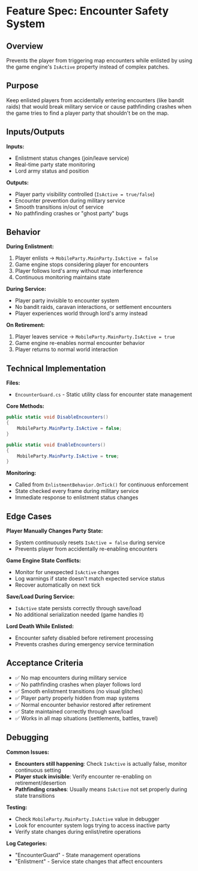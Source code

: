 # Feature Spec: Encounter Safety System

## Overview
Prevents the player from triggering map encounters while enlisted by using the game engine's `IsActive` property instead of complex patches.

## Purpose
Keep enlisted players from accidentally entering encounters (like bandit raids) that would break military service or cause pathfinding crashes when the game tries to find a player party that shouldn't be on the map.

## Inputs/Outputs

**Inputs:**
- Enlistment status changes (join/leave service)
- Real-time party state monitoring
- Lord army status and position

**Outputs:**
- Player party visibility controlled (`IsActive = true/false`)
- Encounter prevention during military service  
- Smooth transitions in/out of service
- No pathfinding crashes or "ghost party" bugs

## Behavior

**During Enlistment:**
1. Player enlists → `MobileParty.MainParty.IsActive = false`
2. Game engine stops considering player for encounters  
3. Player follows lord's army without map interference
4. Continuous monitoring maintains state

**During Service:**
- Player party invisible to encounter system
- No bandit raids, caravan interactions, or settlement encounters
- Player experiences world through lord's army instead

**On Retirement:**
1. Player leaves service → `MobileParty.MainParty.IsActive = true`
2. Game engine re-enables normal encounter behavior
3. Player returns to normal world interaction

## Technical Implementation

**Files:**
- `EncounterGuard.cs` - Static utility class for encounter state management

**Core Methods:**
```csharp
public static void DisableEncounters()
{
    MobileParty.MainParty.IsActive = false;
}

public static void EnableEncounters()  
{
    MobileParty.MainParty.IsActive = true;
}
```

**Monitoring:**
- Called from `EnlistmentBehavior.OnTick()` for continuous enforcement
- State checked every frame during military service
- Immediate response to enlistment status changes

## Edge Cases

**Player Manually Changes Party State:**
- System continuously resets `IsActive = false` during service
- Prevents player from accidentally re-enabling encounters

**Game Engine State Conflicts:**
- Monitor for unexpected `IsActive` changes
- Log warnings if state doesn't match expected service status
- Recover automatically on next tick

**Save/Load During Service:**
- `IsActive` state persists correctly through save/load
- No additional serialization needed (game handles it)

**Lord Death While Enlisted:**
- Encounter safety disabled before retirement processing
- Prevents crashes during emergency service termination

## Acceptance Criteria

- ✅ No map encounters during military service
- ✅ No pathfinding crashes when player follows lord
- ✅ Smooth enlistment transitions (no visual glitches)  
- ✅ Player party properly hidden from map systems
- ✅ Normal encounter behavior restored after retirement
- ✅ State maintained correctly through save/load
- ✅ Works in all map situations (settlements, battles, travel)

## Debugging

**Common Issues:**
- **Encounters still happening**: Check `IsActive` is actually false, monitor continuous setting
- **Player stuck invisible**: Verify encounter re-enabling on retirement/desertion
- **Pathfinding crashes**: Usually means `IsActive` not set properly during state transitions

**Testing:**
- Check `MobileParty.MainParty.IsActive` value in debugger
- Look for encounter system logs trying to access inactive party
- Verify state changes during enlist/retire operations

**Log Categories:**  
- "EncounterGuard" - State management operations
- "Enlistment" - Service state changes that affect encounters
